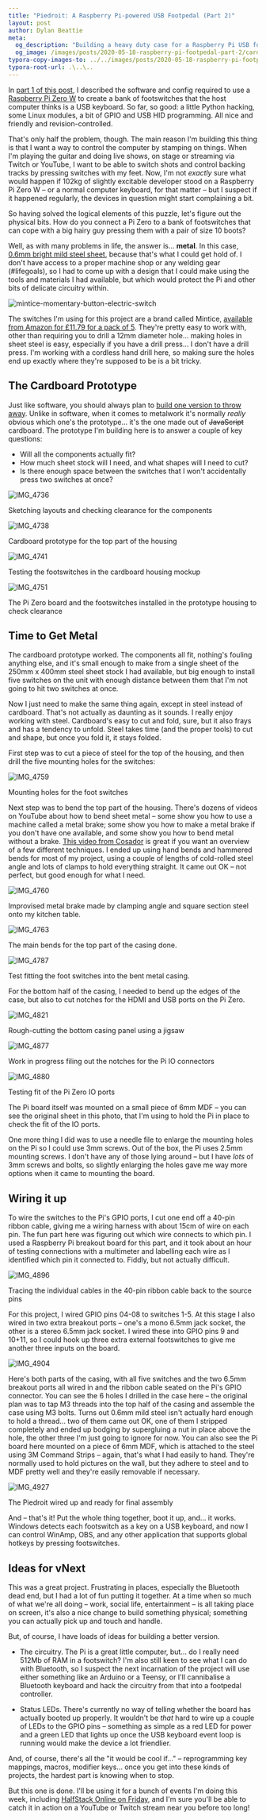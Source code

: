 ```yaml
---
title: "Piedroit: A Raspberry Pi-powered USB Footpedal (Part 2)"
layout: post
author: Dylan Beattie
meta: 
  og_description: "Building a heavy duty case for a Raspberry Pi USB footswitch."
  og_image: /images/posts/2020-05-18-raspberry-pi-footpedal-part-2/card.jpg
typora-copy-images-to: ../../images/posts/2020-05-18-raspberry-pi-footpedal-part-2
typora-root-url: .\..\..
---
```


In [part 1 of this post](/2020/05/17/turning-a-raspberry-pi-zero-into-a-usb-footpedal.html), I described the software and config required to use a [Raspberry Pi Zero W](https://www.raspberrypi.org/products/raspberry-pi-zero-w/) to create a bank of footswitches that the host computer thinks is a USB keyboard. So far, so good: a little Python hacking, some Linux modules, a bit of GPIO and USB HID programming. All nice and friendly and revision-controlled.

That's only half the problem, though. The main reason I'm building this thing is that I want a way to control the computer by stamping on things. When I'm playing the guitar and doing live shows, on stage or streaming via Twitch or YouTube, I want to be able to switch shots and control backing tracks by pressing switches with my feet. Now, I'm not *exactly* sure what would happen if 102kg of slightly excitable developer stood on a Raspberry Pi Zero W – or a normal computer keyboard, for that matter – but I suspect if it happened regularly, the devices in question might start complaining a bit.

So having solved the logical elements of this puzzle, let's figure out the physical bits. How do you connect a Pi Zero to a bank of footswitches that can cope with a big hairy guy pressing them with a pair of size 10 boots?

Well, as with many problems in life, the answer is... **metal**. In this case, [0.6mm bright mild steel sheet](https://www.diy.com/departments/steel-panel-l-0-5m-w-250mm-t-0-6mm/253965_BQ.prd), because that's what I could get hold of. I don't have access to a proper machine shop or any welding gear (#lifegoals), so I had to come up with a design that I could make using the tools and materials I had available, but which would protect the Pi and other bits of delicate circuitry within.

![mintice-momentary-button-electric-switch](/images/posts/2020-05-18-raspberry-pi-footpedal-part-2/mintice-momentary-button-electric-switch.jpg)

The switches I'm using for this project are a brand called Mintice, [available from Amazon for £11.79 for a pack of 5](https://www.amazon.co.uk/gp/product/B073S4YVF4). They're pretty easy to work with, other than requiring you to drill a 12mm diameter hole... making holes in sheet steel is easy, especially if you have a drill press... I don't have a drill press. I'm working with a cordless hand drill here, so making sure the holes end up exactly where they're supposed to be is a bit tricky. 

## The Cardboard Prototype

Just like software, you should always plan to [build one version to throw away](https://wiki.c2.com/?PlanToThrowOneAway). Unlike in software, when it comes to metalwork it's normally *really* obvious which one's the prototype... it's the one made out of ~~JavaScript~~ cardboard. The prototype I'm building here is to answer a couple of key questions:

* Will all the components actually fit?
* How much sheet stock will I need, and what shapes will I need to cut?
* Is there enough space between the switches that I won't accidentally press two switches at once?

![IMG_4736](/images/posts/2020-05-18-raspberry-pi-footpedal-part-2/IMG_4736.JPEG)

<figcaption>Sketching layouts and checking clearance for the components</figcaption>

![IMG_4738](/images/posts/2020-05-18-raspberry-pi-footpedal-part-2/IMG_4738.JPG)

<figcaption>Cardboard prototype for the top part of the housing</figcaption>

![IMG_4741](/images/posts/2020-05-18-raspberry-pi-footpedal-part-2/IMG_4741.JPG)

<figcaption>Testing the footswitches in the cardboard housing mockup</figcaption>

![IMG_4751](/images/posts/2020-05-18-raspberry-pi-footpedal-part-2/IMG_4751.JPG)

<figcaption>The Pi Zero board and the footswitches installed in the prototype housing to check clearance</figcaption>

## Time to Get Metal 

The cardboard prototype worked. The components all fit, nothing's fouling anything else, and it's small enough to make from a single sheet of the 250mm x 400mm steel sheet stock I had available, but big enough to install five switches on the unit with enough distance between them that I'm not going to hit two switches at once.

Now I just need to make the same thing again, except in steel instead of cardboard. That's not actually as daunting as it sounds. I really enjoy working with steel. Cardboard's easy to cut and fold, sure, but it also frays and has a tendency to unfold. Steel takes time (and the proper tools) to cut and shape, but once you fold it, it stays folded.

First step was to cut a piece of steel for the top of the housing, and then drill the five mounting holes for the switches:

![IMG_4759](/images/posts/2020-05-18-raspberry-pi-footpedal-part-2/IMG_4759.JPG)

<figcaption>Mounting holes for the foot switches</figcaption>

Next step was to bend the top part of the housing. There's dozens of videos on YouTube about how to bend sheet metal – some show you how to use a machine called a metal brake; some show you how to make a metal brake if you don't have one available, and some show you how to bend metal without a brake. [This video from Cosador](https://www.youtube.com/watch?v=KdMtecvnPRI) is great if you want an overview of a few different techniques. I ended up using hand bends and hammered bends for most of my project, using a couple of lengths of cold-rolled steel angle and lots of clamps to hold everything straight. It came out OK – not perfect, but good enough for what I need.

![IMG_4760](/images/posts/2020-05-18-raspberry-pi-footpedal-part-2/IMG_4760.JPG)

<figcaption>Improvised metal brake made by clamping angle and square section steel onto my kitchen table.</figcaption>

![IMG_4763](/images/posts/2020-05-18-raspberry-pi-footpedal-part-2/IMG_4763.JPG)

<figcaption>The main bends for the top part of the casing done.</figcaption>

![IMG_4787](/images/posts/2020-05-18-raspberry-pi-footpedal-part-2/IMG_4787.JPG)

<figcaption>Test fitting the foot switches into the bent metal casing.</figcaption>

For the bottom half of the casing, I needed to bend up the edges of the case, but also to cut notches for the HDMI and USB ports on the Pi Zero. 

![IMG_4821](/images/posts/2020-05-18-raspberry-pi-footpedal-part-2/IMG_4821.JPG)

<figcaption>Rough-cutting the bottom casing panel using a jigsaw</figcaption>

![IMG_4877](/images/posts/2020-05-18-raspberry-pi-footpedal-part-2/IMG_4877.JPG)

<figcaption>Work in progress filing out the notches for the Pi IO connectors</figcaption>

![IMG_4880](/images/posts/2020-05-18-raspberry-pi-footpedal-part-2/IMG_4880-1589755857669.JPG)

<figcaption>Testing fit of the Pi Zero IO ports</figcaption>

The Pi board itself was mounted on a small piece of 6mm MDF – you can see the original sheet in this photo, that I'm using to hold the Pi in place to check the fit of the IO ports.

One more thing I did was to use a needle file to enlarge the mounting holes on the Pi so I could use 3mm screws. Out of the box, the Pi uses 2.5mm mounting screws. I don't have any of those lying around – but I have *lots* of 3mm screws and bolts, so slightly enlarging the holes gave me way more options when it came to mounting the board.

## Wiring it up

To wire the switches to the Pi's GPIO ports, I cut one end off a 40-pin ribbon cable, giving me a wiring harness with about 15cm of wire on each pin. The fun part here was figuring out which wire connects to which pin. I used a Raspberry Pi breakout board for this part, and it took about an hour of testing connections with a multimeter and labelling each wire as I identified which pin it connected to. Fiddly, but not actually difficult.

![IMG_4896](/images/posts/2020-05-18-raspberry-pi-footpedal-part-2/IMG_4896.JPG)

<figcaption>Tracing the individual cables in the 40-pin ribbon cable back to the source pins</figcaption>

For this project, I wired GPIO pins 04-08 to switches 1-5. At this stage I also wired in two extra breakout ports – one's a mono 6.5mm jack socket, the other is a stereo 6.5mm jack socket. I wired these into GPIO pins 9 and 10+11, so I could hook up three extra external footswitches to give me another three inputs on the board.

![IMG_4904](/images/posts/2020-05-18-raspberry-pi-footpedal-part-2/IMG_4904.JPG)

Here's both parts of the casing, with all five switches and the two 6.5mm breakout ports all wired in and the ribbon cable seated on the Pi's GPIO connector. You can see the 6 holes I drilled in the case here – the original plan was to tap M3 threads into the top half of the casing and assemble the case using M3 bolts. Turns out 0.6mm mild steel isn't actually hard enough to hold a thread... two of them came out OK, one of them I stripped completely and ended up bodging by supergluing a nut in place above the hole, the other three I'm just going to ignore for now. You can also see the Pi board here mounted on a piece of 6mm MDF, which is attached to the steel using 3M Command Strips – again, that's what I had easily to hand. They're normally used to hold pictures on the wall, but they adhere to steel and to MDF pretty well and they're easily removable if necessary.

![IMG_4927](/images/posts/2020-05-18-raspberry-pi-footpedal-part-2/IMG_4927.JPG)

<figcaption>The Piedroit wired up and ready for final assembly</figcaption>

And – that's it! Put the whole thing together, boot it up, and... it works. Windows detects each footswitch as a key on a USB keyboard, and now I can control WinAmp, OBS, and any other application that supports global hotkeys by pressing footswitches.

## Ideas for vNext

This was a great project. Frustrating in places, especially the Bluetooth dead end, but I had a lot of fun putting it together. At a time when so much of what we're all doing – work, social life, entertainment – is all taking place on screen, it's also a nice change to build something physical; something you can actually pick up and touch and handle.

But, of course, I have loads of ideas for building a better version.

* The circuitry. The Pi is a great little computer, but... do I really need 512Mb of RAM in a footswitch? I'm also still keen to see what I can do with Bluetooth, so I suspect the next incarnation of the project will use either something like an Arduino or a Teensy, or I'll cannibalise a Bluetooth keyboard and hack the circuitry from that into a footpedal controller.

* Status LEDs. There's currently no way of telling whether the board has actually booted up properly. It wouldn't be *that* hard to wire up a couple of LEDs to the GPIO pins – something as simple as a red LED for power and a green LED that lights up once the USB keyboard event loop is running would make the device a lot friendlier.

And, of course, there's all the "it would be cool if..." – reprogramming key mappings, macros, modifier keys... once you get into these kinds of projects, the hardest part is knowing when to stop. 

But this one is done. I'll be using it for a bunch of events I'm doing this week, including [HalfStack Online on Friday](https://halfstackconf.com/online/), and I'm sure you'll be able to catch it in action on a YouTube or Twitch stream near you before too long!

